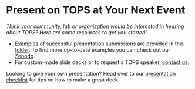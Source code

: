 # Present on TOPS at Your Next Event
*Think your community, lab or organization would be interested in hearing about TOPS? Here are some resources to get you started!*

- Examples of successful presentation submissions are provided in this [folder](/Organizing_OS_Activities/presentation). To find more up-to-date examples you can check out our [Zenodo](https://zenodo.org/communities/tops/?page=1&size=20).  
- For custom-made slide decks or to request a TOPS speaker, [contact us](https://docs.google.com/forms/d/1XcjQU9vYyXAMmJFdB6H021PFypGYWbNKvNR_em5q2UY/edit).

Looking to give your own presentation? Head over to our [presentation checklist](./presentation_checklist.md) for tips on how to make a great deck.

